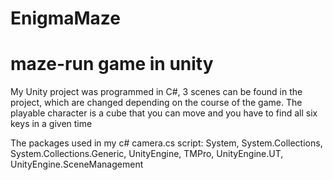 # EnigmaMaze
# maze-run game in unity
My Unity project was programmed in C#, 3 scenes can be found in the project, which are changed depending on the course of the game. The playable character is a cube that you can move and you have to find all six keys in a given time

The packages used in my c# camera.cs script: 
System, 
System.Collections, 
System.Collections.Generic, 
UnityEngine, 
TMPro, 
UnityEngine.UT, 
UnityEngine.SceneManagement
